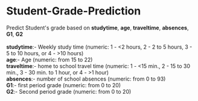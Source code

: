# Student-Grade-Prediction

Predict Student's grade based on **studytime**, **age**, **traveltime**, **absences**, **G1**, **G2**
<br/><br/>
**studytime**:- Weekly study time (numeric: 1 - <2 hours, 2 - 2 to 5 hours, 3 - 5 to 10 hours, or 4 - >10 hours)
<br/>
**age**:- Age (numeric: from 15 to 22)
<br/>
**traveltime**:- home to school travel time (numeric: 1 - <15 min., 2 - 15 to 30 min., 3 - 30 min. to 1 hour, or 4 - >1 hour)
<br/>
**absences**:- number of school absences (numeric: from 0 to 93)
<br/>
 **G1**:- first period grade (numeric: from 0 to 20)
<br/>
**G2**:- Second period grade (numeric: from 0 to 20)
